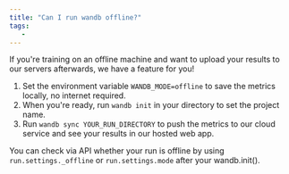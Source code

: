 ```yaml
---
title: "Can I run wandb offline?"
tags:
   - 
---
```


If you're training on an offline machine and want to upload your results to our servers afterwards, we have a feature for you!

1. Set the environment variable `WANDB_MODE=offline` to save the metrics locally, no internet required.
2. When you're ready, run `wandb init` in your directory to set the project name.
3. Run `wandb sync YOUR_RUN_DIRECTORY` to push the metrics to our cloud service and see your results in our hosted web app.

You can check via API whether your run is offline by using `run.settings._offline` or `run.settings.mode` after your wandb.init().

#